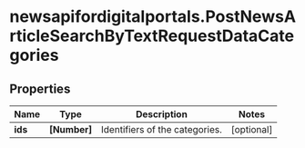# newsapifordigitalportals.PostNewsArticleSearchByTextRequestDataCategories

## Properties

Name | Type | Description | Notes
------------ | ------------- | ------------- | -------------
**ids** | **[Number]** | Identifiers of the categories. | [optional] 


